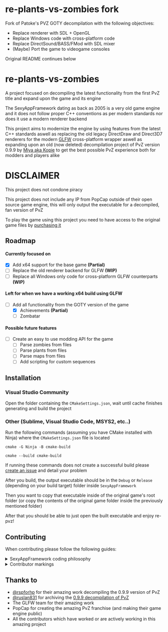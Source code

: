 # re-plants-vs-zombies fork

Fork of Patoke's PVZ GOTY decompilation with the following objectives:
* Replace renderer with SDL + OpenGL
* Replace Windows code with cross-platform code
* Replace DirectSound/BASS/FMod with SDL mixer
* (Maybe) Port the game to videogame consoles

Original README continues below

# re-plants-vs-zombies

A project focused on decompiling the latest functionality from the first PvZ title and expand upon the game and its engine

The SexyAppFramework dating as back as 2005 is a very old game engine and it does not follow proper C++ conventions as per modern standards nor does it use a modern renderer backend

This project aims to modernize the engine by using features from the latest C++ standards aswell as replacing the old legacy DirectDraw and Direct3D7 renderers for the modern [GLFW](https://www.glfw.org/) cross-platform wrapper aswell as expanding upon an old (now deleted) decompilation project of PvZ version 0.9.9 by [Miya aka Kopie](https://github.com/rspforhp) to get the best possible PvZ experience both for modders and players alike

# DISCLAIMER

This project does not condone piracy

This project does not include any IP from PopCap outside of their open source game engine, this will only output the executable for a decompiled, fan version of PvZ

To play the game using this project you need to have access to the original game files by [purchasing it](https://store.steampowered.com/app/3590/Plants_vs_Zombies_GOTY_Edition/)

## Roadmap

#### Currently focused on
- [x] Add x64 support for the base game **(Partial)**
- [ ] Replace the old renderer backend for GLFW **(WIP)**
- [ ] Replace all Windows only code for cross-platform GLFW counterparts **(WIP)**

#### Left for when we have a working x64 build using GLFW
- [ ] Add all functionality from the GOTY version of the game
  - [x] Achievements **(Partial)**
  - [ ] Zombatar

#### Possible future features
- [ ] Create an easy to use modding API for the game
  - [ ] Parse zombies from files
  - [ ] Parse plants from files
  - [ ] Parse maps from files
  - [ ] Add scripting for custom sequences

## Installation

### Visual Studio Community

Open the folder containing the `CMakeSettings.json`, wait until cache finishes generating and build the project

### Other (Sublime, Visual Studio Code, MSYS2, etc..)

Run the following commands (assuming you have CMake installed with Ninja) where the `CMakeSettings.json` file is located

`cmake -G Ninja -B cmake-build`

`cmake --build cmake-build`

If running these commands does not create a successful build please [create an issue](https://github.com/Patoke/re-plants-vs-zombies/issue) and detail your problem

After you build, the output executable should be in the `Debug` or `Release` (depending on your build target) folder inside `SexyAppFramework`

Then you want to copy that executable inside of the original game's root folder (or copy the contents of the original game folder inside the previously mentioned folder)

After that you should be able to just open the built executable and enjoy re-pvz!

## Contributing

When contributing please follow the following guides:

<details><summary>SexyAppFramework coding philosophy</summary>

#### From the SexyAppFramework docs:

<br>
The framework differs from many other APIs in that some class properties are not wrapped in accessor methods, but rather are made to be accessed directly through public member data.   The window caption of your application, for example, is set by assigning a value to the std::string mTitle in the application object before the application’s window is created.  We felt that in many cases this reduced the code required to implement a class.  Also of note is the prefix notation used on variables: “m” denotes a class member, “the” denotes a parameter passed to a method or function, and “a” denotes a local variable.
</br>
</details>

<details><summary>Contributor markings</summary>

<br>
Whenever you need to leave a comment for other developers to find you should do so with the following grammar:

* Always include the name of the contributor as in:
  * `@Contributor`
* For todos include the todo marking as in:
  * `@Contributor todo`
* Always add a colon to specify that the start of the comment starts there
  * `@Contributor todo: Thing went wrong!`
* If a new function has been reversed and you have found the address in the latest version of the game (or have reversed a certain class member offset) please note it as follows:
  * `@Contributor GOTY: 0xADDRESS`
</br>
</details>


## Thanks to

- [@rspforhp](https://www.github.com/octokatherine) for their amazing work decompiling the 0.9.9 version of PvZ
- [@ruslan831](https://github.com/ruslan831) for archiving the [0.9.9 decompilation of PvZ](https://github.com/ruslan831/PlantsVsZombies-decompilation)
- The GLFW team for their amazing work
- PopCap for creating the amazing PvZ franchise (and making their game engine public)
- All the contributors which have worked or are actively working in this amazing project

